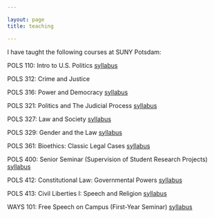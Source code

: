 ```yaml
---

layout: page
title: teaching

---
```


I have taught the following courses at SUNY Potsdam:

POLS 110: Intro to U.S. Politics [syllabus](https://raw.githubusercontent.com/dlempert/dlempert.github.io/master/docs/s110.pdf)

POLS 312: Crime and Justice

POLS 316: Power and Democracy [syllabus](https://raw.githubusercontent.com/dlempert/dlempert.github.io/master/docs/s316.pdf)

POLS 321: Politics and The Judicial Process [syllabus](https://raw.githubusercontent.com/dlempert/dlempert.github.io/master/docs/s321.pdf)

POLS 327: Law and Society [syllabus](https://raw.githubusercontent.com/dlempert/dlempert.github.io/master/docs/s327.pdf)

POLS 329: Gender and the Law [syllabus](https://raw.githubusercontent.com/dlempert/dlempert.github.io/master/docs/s329.pdf)

POLS 361: Bioethics: Classic Legal Cases [syllabus](https://raw.githubusercontent.com/dlempert/dlempert.github.io/master/docs/s361.pdf)

POLS 400: Senior Seminar (Supervision of Student Research Projects) [syllabus](https://raw.githubusercontent.com/dlempert/dlempert.github.io/master/docs/s400.pdf)

POLS 412: Constitutional Law: Governmental Powers [syllabus](https://raw.githubusercontent.com/dlempert/dlempert.github.io/master/docs/s412.pdf)

POLS 413: Civil Liberties I: Speech and Religion [syllabus](https://raw.githubusercontent.com/dlempert/dlempert.github.io/master/docs/s413.pdf)

WAYS 101: Free Speech on Campus (First-Year Seminar) [syllabus](https://raw.githubusercontent.com/dlempert/dlempert.github.io/master/docs/sw101.pdf)
